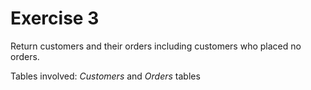 # Exercise 3

Return customers and their orders including customers who placed no orders.

Tables involved: *Customers* and *Orders* tables

